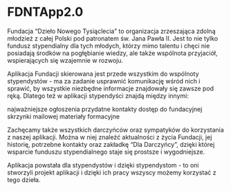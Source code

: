 # FDNTApp2.0

Fundacja “Dzieło Nowego Tysiąclecia” to organizacja zrzeszająca zdolną młodzież z całej Polski pod patronatem św. Jana Pawła II. Jest to nie tylko fundusz stypendialny dla tych młodych, którzy mimo talentu i chęci nie posiadają środków na pogłębianie wiedzy, ale także wspólnota przyjaciół, wspierających się wzajemnie w rozwoju.

Aplikacja Fundacji skierowana jest przede wszystkim do wspólnoty stypendystów - ma za zadanie usprawnić komunikację wśród nich i sprawić, by wszystkie niezbędne informacje znajdowały się zawsze pod ręką. Dlatego też w aplikacji stypendyści znajdą między innymi:

najważniejsze ogłoszenia
przydatne kontakty
dostęp do fundacyjnej skrzynki mailowej
materiały formacyjne

Zachęcamy także wszystkich darczyńców oraz sympatyków do korzystania z naszej aplikacji. Można w niej znaleźć aktualności z życia Fundacji, jej historię, potrzebne kontakty oraz zakładkę “Dla Darczyńcy”, dzięki której wsparcie funduszu stypendialnego staje się prostsze i wygodniejsze.

Aplikacja powstała dla stypendystów i dzięki stypendystom - to oni stworzyli projekt aplikacji i dzięki ich pracy wszyscy możemy korzystać z tego dzieła.
